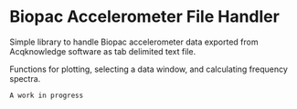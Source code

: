 # Biopac Accelerometer File Handler  

Simple library to handle Biopac accelerometer data exported from Acqknowledge software as tab delimited text file.

Functions for plotting, selecting a data window, and calculating frequency spectra.

`A work in progress`
